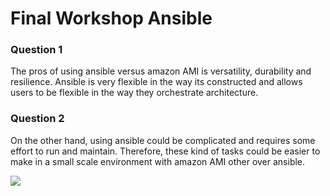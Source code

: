 # Final Workshop Ansible
### Question 1 
The pros of using ansible versus amazon AMI is versatility, durability and resilience. 
Ansible is very flexible in the way its constructed and allows users to be flexible 
in the way they orchestrate architecture.  

### Question 2
On the other hand, using ansible could be complicated and requires some effort to run and maintain.
Therefore, these kind of tasks could be easier to make in a small scale environment with
amazon AMI other over ansible. 

<img src="https://logowik.com/content/uploads/images/ansible3554.jpg" />
